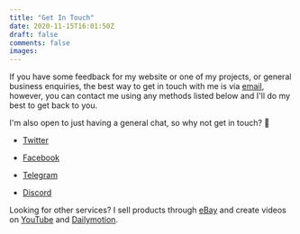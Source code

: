```yaml
---
title: "Get In Touch"
date: 2020-11-15T16:01:50Z
draft: false
comments: false
images:
---
```


If you have some feedback for my website or one of my projects, or general business enquiries, the best way to get in touch with me is via [email](mailto:brandon@bpowell.net), however, you can contact me using any methods listed below and I'll do my best to get back to you.

I'm also open to just having a general chat, so why not get in touch? :slightly_smiling_face:

- [Twitter](/twitter)
- [Facebook](/facebook)

- [Telegram](/telegram)

- [Discord](/discord)

Looking for other services? I sell products through [eBay](/ebay) and create videos on [YouTube](/youtube) and [Dailymotion](/dailymotion).